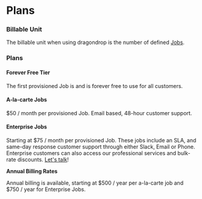 # Plans

### Billable Unit

The billable unit when using dragondrop is the number of defined [Jobs](../getting-started/jobs/what-is-a-job.md).

### Plans

#### Forever Free Tier

The first provisioned Job is and is forever free to use for all customers.

#### A-la-carte Jobs

$50 / month per provisioned Job. Email based, 48-hour customer support.

#### Enterprise Jobs

Starting at $75 / month per provisioned Job. These jobs include an SLA, and same-day response customer support through either Slack, Email or Phone. Enterprise customers can also access our professional services and bulk-rate discounts. [Let's talk](https://calendly.com/d/zyh-3c8-yyh/demo-of-dragondrop-cloud)!

**Annual Billing Rates**

Annual billing is available, starting at $500 / year per a-la-carte job and $750 / year for Enterprise Jobs.
